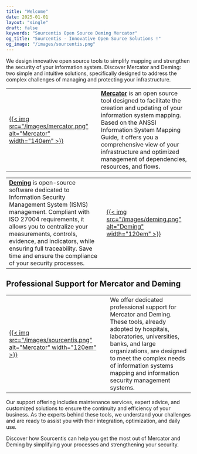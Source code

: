 ```yaml
---
title: "Welcome"
date: 2025-01-01
layout: "single"
draft: false
keywords: "Sourcentis Open Source Deming Mercator"
og_title: "Sourcentis - Innovative Open Source Solutions !"
og_image: "/images/sourcentis.png"
---
```



We design innovative open source tools to simplify mapping and strengthen the security of your information system. Discover Mercator and Deming: two simple and intuitive solutions, specifically designed to address the complex challenges of managing and protecting your infrastructure.

| | |
|----|----|
| [{{< img src="/images/mercator.png" alt="Mercator" width="140em" >}}](/mercator) | **[Mercator](/mercator)** is an open source tool designed to facilitate the creation and updating of your information system mapping. Based on the ANSSI Information System Mapping Guide, it offers you a comprehensive view of your infrastructure and optimized management of dependencies, resources, and flows. |

| | |
|----|----|
| **[Deming](/deming/)** is open-source software dedicated to Information Security Management System (ISMS) management. Compliant with ISO 27004 requirements, it allows you to centralize your measurements, controls, evidence, and indicators, while ensuring full traceability. Save time and ensure the compliance of your security processes. | [{{< img src="/images/deming.png" alt="Deming" width="120em" >}}](/deming/) |

## Professional Support for Mercator and Deming

| | | |
|----|----|----|
| [{{< img src="/images/sourcentis.png" alt="Mercator" width="120em" >}}](/support/) | | We offer dedicated professional support for Mercator and Deming. These tools, already adopted by hospitals, laboratories, universities, banks, and large organizations, are designed to meet the complex needs of information systems mapping and information security management systems.

Our support offering includes maintenance services, expert advice, and customized solutions to ensure the continuity and efficiency of your business. As the experts behind these tools, we understand your challenges and are ready to assist you with their integration, optimization, and daily use.

Discover how Sourcentis can help you get the most out of Mercator and Deming by simplifying your processes and strengthening your security.
